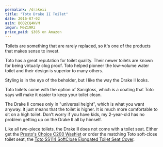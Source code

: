 ```yaml
---
permalink: /drakeii
title: "Toto Drake II Toilet"
date: 2016-07-02
asin: B002CQ4NVM
imgur: MeZ19Rz
price_paid: $305 on Amazon
---
```


Toilets are something that are rarely replaced, so it's one of the products
that makes sense to invest.

Toto has a great reputation for toilet quality. Their newer toilets are known
for being virtually clog proof. Toto helped pioneer the low-volume water toilet
and their design is superior to many others.

Styling is in the eye of the beholder, but I like the way the Drake II looks.

Toto toilets come with the option of Sanigloss, which is a coating that Toto
says will make it easier to keep your toilet clean.

The Drake II comes only in "universal height", which is what you want anyway.
It just means that the toilet is higher. It is much more comfortable to sit on
a high toilet. Don't worry if you have kids, my 2-year-old has no problem
getting up on the Drake II all by himself.

Like all two-piece toilets, the Drake II does not come with a toilet seat.
Either get the [Presto's Choice C200 Washlet]() or order the matching Toto
soft-close toilet seat, the [Toto SS114 SoftClose Elongated Toilet Seat Cover](http://amzn.to/2bfP3rX).
